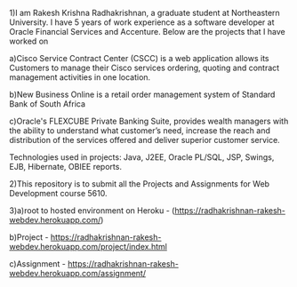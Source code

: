 1)I am Rakesh Krishna Radhakrishnan, a graduate student at Northeastern University. I have 5 years of work experience as a software developer at Oracle Financial Services and Accenture. Below are the projects that I have worked on

a)Cisco Service Contract Center (CSCC) is a web application allows its Customers to manage their Cisco services ordering, quoting and contract management activities in one location.

b)New Business Online is a retail order management system of Standard Bank of South Africa

c)Oracle's FLEXCUBE Private Banking Suite, provides wealth managers with the ability to understand what customer’s need, increase the reach and distribution of the services offered and deliver superior customer service.

Technologies used in projects: Java, J2EE, Oracle PL/SQL, JSP, Swings, EJB, Hibernate, OBIEE reports.

2)This repository is to submit all the Projects and Assignments for Web Development course 5610.

3)a)root to hosted environment on Heroku - (https://radhakrishnan-rakesh-webdev.herokuapp.com/)

b)Project - https://radhakrishnan-rakesh-webdev.herokuapp.com/project/index.html

c)Assignment - https://radhakrishnan-rakesh-webdev.herokuapp.com/assignment/
